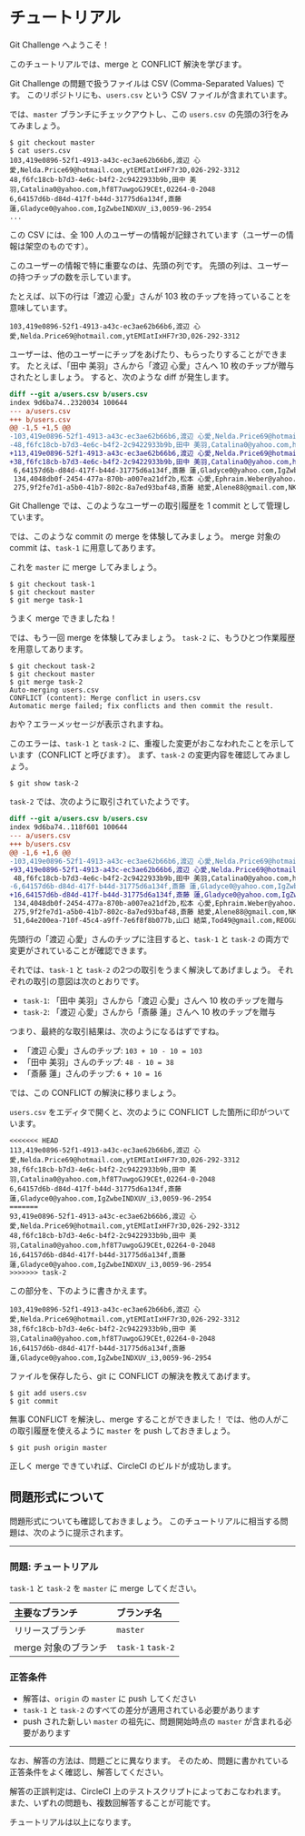 チュートリアル
==============

Git Challenge へようこそ！

このチュートリアルでは、merge と CONFLICT 解決を学びます。

Git Challenge の問題で扱うファイルは CSV (Comma-Separated Values) です。
このリポジトリにも、`users.csv` という CSV ファイルが含まれています。

では、`master` ブランチにチェックアウトし、この `users.csv` の先頭の3行をみてみましょう。

```sh-session
$ git checkout master
$ cat users.csv
103,419e0896-52f1-4913-a43c-ec3ae62b66b6,渡辺 心愛,Nelda.Price69@hotmail.com,ytEMIatIxHF7r3D,026-292-3312
48,f6fc18cb-b7d3-4e6c-b4f2-2c9422933b9b,田中 美羽,Catalina0@yahoo.com,hf8T7uwgoGJ9CEt,02264-0-2048
6,64157d6b-d84d-417f-b44d-31775d6a134f,斎藤 蓮,Gladyce0@yahoo.com,IgZwbeINDXUV_i3,0059-96-2954
...
```

この CSV には、全 100 人のユーザーの情報が記録されています（ユーザーの情報は架空のものです）。

このユーザーの情報で特に重要なのは、先頭の列です。
先頭の列は、ユーザーの持つチップの数を示しています。

たとえば、以下の行は「渡辺 心愛」さんが 103 枚のチップを持っていることを意味しています。

```csv
103,419e0896-52f1-4913-a43c-ec3ae62b66b6,渡辺 心愛,Nelda.Price69@hotmail.com,ytEMIatIxHF7r3D,026-292-3312
```

ユーザーは、他のユーザーにチップをあげたり、もらったりすることができます。
たとえば、「田中 美羽」さんから「渡辺 心愛」さんへ 10 枚のチップが贈与されたとしましょう。
すると、次のような diff が発生します。

```diff
diff --git a/users.csv b/users.csv
index 9d6ba74..2320034 100644
--- a/users.csv
+++ b/users.csv
@@ -1,5 +1,5 @@
-103,419e0896-52f1-4913-a43c-ec3ae62b66b6,渡辺 心愛,Nelda.Price69@hotmail.com,ytEMIatIxHF7r3D,026-292-3312
-48,f6fc18cb-b7d3-4e6c-b4f2-2c9422933b9b,田中 美羽,Catalina0@yahoo.com,hf8T7uwgoGJ9CEt,02264-0-2048
+113,419e0896-52f1-4913-a43c-ec3ae62b66b6,渡辺 心愛,Nelda.Price69@hotmail.com,ytEMIatIxHF7r3D,026-292-3312
+38,f6fc18cb-b7d3-4e6c-b4f2-2c9422933b9b,田中 美羽,Catalina0@yahoo.com,hf8T7uwgoGJ9CEt,02264-0-2048
 6,64157d6b-d84d-417f-b44d-31775d6a134f,斎藤 蓮,Gladyce0@yahoo.com,IgZwbeINDXUV_i3,0059-96-2954
 134,4048db0f-2454-477a-870b-a007ea21df2b,松本 心愛,Ephraim.Weber@yahoo.com,6f1SkLgu2dy58sE,07614-8-7370
 275,9f2fe7d1-a5b0-41b7-802c-8a7ed93baf48,斎藤 結愛,Alene88@gmail.com,NKe7ZYrTgzd0MF5,00271-1-8209
```

Git Challenge では、このようなユーザーの取引履歴を 1 commit として管理しています。

では、このような commit の merge を体験してみましょう。
merge 対象の commit は、`task-1` に用意してあります。

これを `master` に merge してみましょう。

```sh-session
$ git checkout task-1
$ git checkout master
$ git merge task-1
```

うまく merge できましたね！

では、もう一回 merge を体験してみましょう。
`task-2` に、もうひとつ作業履歴を用意してあります。

```sh-session
$ git checkout task-2
$ git checkout master
$ git merge task-2
Auto-merging users.csv
CONFLICT (content): Merge conflict in users.csv
Automatic merge failed; fix conflicts and then commit the result.
```

おや？エラーメッセージが表示されますね。

このエラーは、`task-1` と `task-2` に、重複した変更がおこなわれたことを示しています（CONFLICT と呼びます）。
まず、`task-2` の変更内容を確認してみましょう。

```sh-session
$ git show task-2
```

`task-2` では、次のように取引されていたようです。

```diff
diff --git a/users.csv b/users.csv
index 9d6ba74..118f601 100644
--- a/users.csv
+++ b/users.csv
@@ -1,6 +1,6 @@
-103,419e0896-52f1-4913-a43c-ec3ae62b66b6,渡辺 心愛,Nelda.Price69@hotmail.com,ytEMIatIxHF7r3D,026-292-3312
+93,419e0896-52f1-4913-a43c-ec3ae62b66b6,渡辺 心愛,Nelda.Price69@hotmail.com,ytEMIatIxHF7r3D,026-292-3312
 48,f6fc18cb-b7d3-4e6c-b4f2-2c9422933b9b,田中 美羽,Catalina0@yahoo.com,hf8T7uwgoGJ9CEt,02264-0-2048
-6,64157d6b-d84d-417f-b44d-31775d6a134f,斎藤 蓮,Gladyce0@yahoo.com,IgZwbeINDXUV_i3,0059-96-2954
+16,64157d6b-d84d-417f-b44d-31775d6a134f,斎藤 蓮,Gladyce0@yahoo.com,IgZwbeINDXUV_i3,0059-96-2954
 134,4048db0f-2454-477a-870b-a007ea21df2b,松本 心愛,Ephraim.Weber@yahoo.com,6f1SkLgu2dy58sE,07614-8-7370
 275,9f2fe7d1-a5b0-41b7-802c-8a7ed93baf48,斎藤 結愛,Alene88@gmail.com,NKe7ZYrTgzd0MF5,00271-1-8209
 51,64e200ea-710f-45c4-a9ff-7e6f8f8b077b,山口 結菜,Tod49@gmail.com,REOGU4yZdPhBIg7,097-523-9207
```

先頭行の「渡辺 心愛」さんのチップに注目すると、`task-1` と `task-2` の両方で変更がされていることが確認できます。

それでは、`task-1` と `task-2` の2つの取引をうまく解決してあげましょう。
それぞれの取引の意図は次のとおりです。

- `task-1`: 「田中 美羽」さんから「渡辺 心愛」さんへ 10 枚のチップを贈与
- `task-2`: 「渡辺 心愛」さんから「斎藤 蓮」さんへ 10 枚のチップを贈与

つまり、最終的な取引結果は、次のようになるはずですね。

- 「渡辺 心愛」さんのチップ: `103 + 10 - 10 = 103`
- 「田中 美羽」さんのチップ: `48 - 10 = 38`
- 「斎藤 蓮」さんのチップ: `6 + 10 = 16`

では、この CONFLICT の解決に移りましょう。

`users.csv` をエディタで開くと、次のように CONFLICT した箇所に印がついています。

```csv
<<<<<<< HEAD
113,419e0896-52f1-4913-a43c-ec3ae62b66b6,渡辺 心愛,Nelda.Price69@hotmail.com,ytEMIatIxHF7r3D,026-292-3312
38,f6fc18cb-b7d3-4e6c-b4f2-2c9422933b9b,田中 美羽,Catalina0@yahoo.com,hf8T7uwgoGJ9CEt,02264-0-2048
6,64157d6b-d84d-417f-b44d-31775d6a134f,斎藤 蓮,Gladyce0@yahoo.com,IgZwbeINDXUV_i3,0059-96-2954
=======
93,419e0896-52f1-4913-a43c-ec3ae62b66b6,渡辺 心愛,Nelda.Price69@hotmail.com,ytEMIatIxHF7r3D,026-292-3312
48,f6fc18cb-b7d3-4e6c-b4f2-2c9422933b9b,田中 美羽,Catalina0@yahoo.com,hf8T7uwgoGJ9CEt,02264-0-2048
16,64157d6b-d84d-417f-b44d-31775d6a134f,斎藤 蓮,Gladyce0@yahoo.com,IgZwbeINDXUV_i3,0059-96-2954
>>>>>>> task-2
```

この部分を、下のように書きかえます。

```
103,419e0896-52f1-4913-a43c-ec3ae62b66b6,渡辺 心愛,Nelda.Price69@hotmail.com,ytEMIatIxHF7r3D,026-292-3312
38,f6fc18cb-b7d3-4e6c-b4f2-2c9422933b9b,田中 美羽,Catalina0@yahoo.com,hf8T7uwgoGJ9CEt,02264-0-2048
16,64157d6b-d84d-417f-b44d-31775d6a134f,斎藤 蓮,Gladyce0@yahoo.com,IgZwbeINDXUV_i3,0059-96-2954
```

ファイルを保存したら、git に CONFLICT の解決を教えてあげます。

```sh-session
$ git add users.csv
$ git commit
```

無事 CONFLICT を解決し、merge することができました！
では、他の人がこの取引履歴を使えるように `master` を push しておきましょう。

```sh-session
$ git push origin master
``` 

正しく merge できていれば、CircleCI のビルドが成功します。


問題形式について
----------------

問題形式についても確認しておきましょう。
このチュートリアルに相当する問題は、次のように提示されます。

---

### 問題: チュートリアル

`task-1` と `task-2` を `master` に merge してください。

| 主要なブランチ       | ブランチ名        |
|:---------------------|:------------------|
| リリースブランチ     | `master`          |
| merge 対象のブランチ | `task-1` `task-2` |


### 正答条件

- 解答は、`origin` の `master` に push してください
- `task-1` と `task-2` のすべての差分が適用されている必要があります
- push された新しい `master` の祖先に、問題開始時点の `master` が含まれる必要があります

---

なお、解答の方法は、問題ごとに異なります。
そのため、問題に書かれている正答条件をよく確認し、解答してください。

解答の正誤判定は、CircleCI 上のテストスクリプトによっておこなわれます。
また、いずれの問題も、複数回解答することが可能です。

チュートリアルは以上になります。
